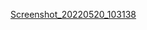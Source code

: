 [Screenshot_20220520_103138](https://user-images.githubusercontent.com/28767389/169477071-b8710e09-9e01-4d58-9c18-e8720f4d17da.png)
